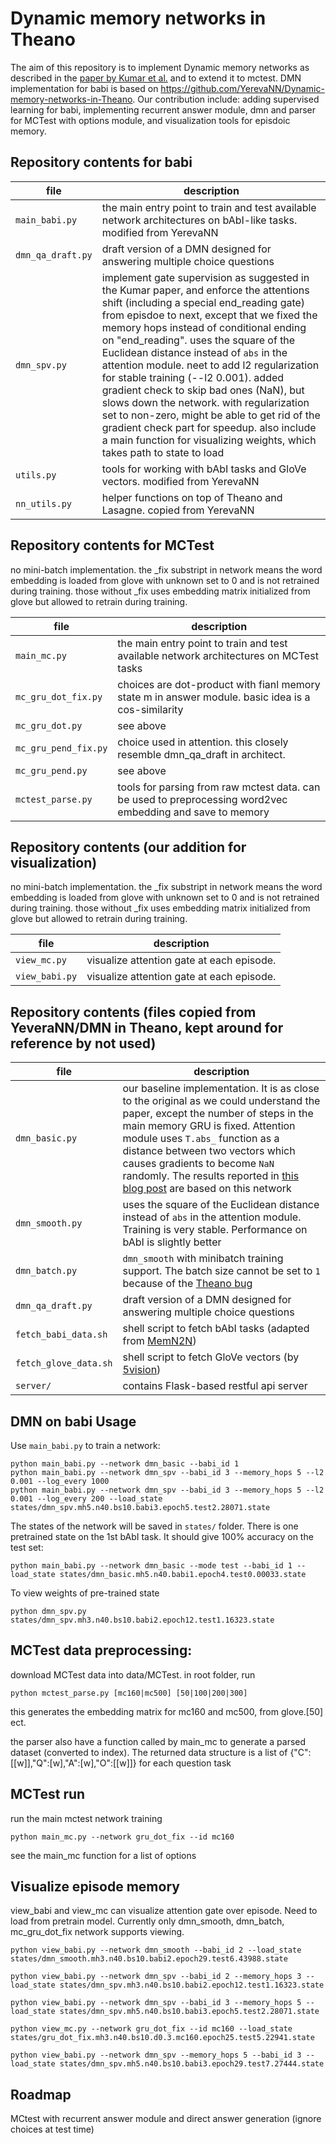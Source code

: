# Dynamic memory networks in Theano
The aim of this repository is to implement Dynamic memory networks 
as described in the [paper by Kumar et al.](http://arxiv.org/abs/1506.07285)
and to extend it to mctest. DMN implementation for babi is based on https://github.com/YerevaNN/Dynamic-memory-networks-in-Theano. Our contribution include: adding supervised learning for babi, implementing recurrent answer module, dmn and parser for MCTest with options module, and visualization tools for episdoic memory.

## Repository contents for babi
| file | description |
| --- | --- |
| `main_babi.py` | the main entry point to train and test available network architectures on bAbI-like tasks. modified from YerevaNN |
| `dmn_qa_draft.py` | draft version of a DMN designed for answering multiple choice questions | 
| `dmn_spv.py` | implement gate supervision as suggested in the Kumar paper, and enforce the attentions shift (including a special end_reading gate) from episdoe to next, except that we fixed the memory hops instead of conditional ending on "end_reading". uses the square of the Euclidean distance instead of `abs` in the attention module. neet to add l2 regularization for stable training (--l2 0.001). added gradient check to skip bad ones (NaN), but slows down the network. with regularization set to non-zero, might be able to get rid of the gradient check part for speedup. also include a main function for visualizing weights, which takes path to state to load |
| `utils.py` | tools for working with bAbI tasks and GloVe vectors. modified from YerevaNN |
| `nn_utils.py` | helper functions on top of Theano and Lasagne. copied from YerevaNN |

## Repository contents for MCTest

no mini-batch implementation. the _fix substript in network means the word embedding is loaded from glove with unknown set to 0 and is not retrained during training. those without _fix uses embedding matrix initialized from glove but allowed to retrain during training. 

| file | description |
| --- | --- |
| `main_mc.py` | the main entry point to train and test available network architectures on MCTest tasks |
| `mc_gru_dot_fix.py` | choices are dot-product with fianl memory state m in answer module. basic idea is a cos-similarity |
| `mc_gru_dot.py`  | see above |
| `mc_gru_pend_fix.py` | choice used in attention. this closely resemble dmn_qa_draft in architect. | 
| `mc_gru_pend.py` | see above | 
| `mctest_parse.py` | tools for parsing from raw mctest data. can be used to preprocessing word2vec embedding and save to memory |

## Repository contents (our addition for visualization)

no mini-batch implementation. the _fix substript in network means the word embedding is loaded from glove with unknown set to 0 and is not retrained during training. those without _fix uses embedding matrix initialized from glove but allowed to retrain during training. 

| file | description |
| --- | --- |
| `view_mc.py` | visualize attention gate at each episode. |
| `view_babi.py` | visualize attention gate at each episode. |

## Repository contents (files copied from YeveraNN/DMN in Theano, kept around for reference by not used)

| file | description |
| --- | --- |
| `dmn_basic.py` | our baseline implementation. It is as close to the original as we could understand the paper, except the number of steps in the main memory GRU is fixed. Attention module uses `T.abs_` function as a distance between two vectors which causes gradients to become `NaN` randomly.  The results reported in [this blog post](http://yerevann.github.io/2016/02/05/implementing-dynamic-memory-networks/) are based on this network |
| `dmn_smooth.py` | uses the square of the Euclidean distance instead of `abs` in the attention module. Training is very stable. Performance on bAbI is slightly better |
| `dmn_batch.py` | `dmn_smooth` with minibatch training support. The batch size cannot be set to `1` because of the [Theano bug](https://github.com/Theano/Theano/issues/1772) | 
| `dmn_qa_draft.py` | draft version of a DMN designed for answering multiple choice questions | 
| `fetch_babi_data.sh` | shell script to fetch bAbI tasks (adapted from [MemN2N](https://github.com/npow/MemN2N)) |
| `fetch_glove_data.sh` | shell script to fetch GloVe vectors (by [5vision](https://github.com/5vision/kaggle_allen)) |
| `server/` | contains Flask-based restful api server |

## DMN on babi Usage

Use `main_babi.py` to train a network:

    python main_babi.py --network dmn_basic --babi_id 1
    python main_babi.py --network dmn_spv --babi_id 3 --memory_hops 5 --l2 0.001 --log_every 1000
    python main_babi.py --network dmn_spv --babi_id 3 --memory_hops 5 --l2 0.001 --log_every 200 --load_state states/dmn_spv.mh5.n40.bs10.babi3.epoch5.test2.28071.state

The states of the network will be saved in `states/` folder. 
There is one pretrained state on the 1st bAbI task. It should give 100% accuracy on the test set:

    python main_babi.py --network dmn_basic --mode test --babi_id 1 --load_state states/dmn_basic.mh5.n40.babi1.epoch4.test0.00033.state

To view weights of pre-trained state
    
    python dmn_spv.py states/dmn_spv.mh3.n40.bs10.babi2.epoch12.test1.16323.state

## MCTest data preprocessing:
download MCTest data into data/MCTest.
in root folder, run
    
    python mctest_parse.py [mc160|mc500] [50|100|200|300]
    
this generates the embedding matrix for mc160 and mc500, from glove.[50] ect.

the parser also have a function called by main_mc to generate a parsed dataset (converted to index). The returned data structure is a list of {"C":[[w]],"Q":[w],"A":[w],"O":[[w]]} for each question task

## MCTest run
run the main mctest network training
    
    python main_mc.py --network gru_dot_fix --id mc160

see the main_mc function for a list of options

## Visualize episode memory
view_babi and view_mc can visualize attention gate over episode. Need to load from pretrain model. Currently only dmn_smooth, dmn_batch, mc_gru_dot_fix network supports viewing.

    python view_babi.py --network dmn_smooth --babi_id 2 --load_state states/dmn_smooth.mh3.n40.bs10.babi2.epoch29.test6.43988.state
    
    python view_babi.py --network dmn_spv --babi_id 2 --memory_hops 3 --load_state states/dmn_spv.mh3.n40.bs10.babi2.epoch12.test1.16323.state
    
    python view_babi.py --network dmn_spv --babi_id 3 --memory_hops 5 --load_state states/dmn_spv.mh5.n40.bs10.babi3.epoch5.test2.28071.state
    
    python view_mc.py --network gru_dot_fix --id mc160 --load_state states/gru_dot_fix.mh3.n40.bs10.d0.3.mc160.epoch25.test5.22941.state
    
    python view_babi.py --network dmn_spv --memory_hops 5 --babi_id 3 --load_state states/dmn_spv.mh5.n40.bs10.babi3.epoch29.test7.27444.state

## Roadmap

MCtest with recurrent answer module and direct answer generation (ignore choices at test time)

